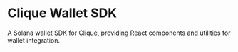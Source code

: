 # Clique Wallet SDK

A Solana wallet SDK for Clique, providing React components and utilities for wallet integration.
